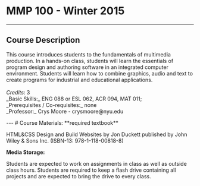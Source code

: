 # MMP 100 - Winter 2015
---
## Course Description
<p>This course introduces students to the fundamentals of multimedia production. In a hands-on class, students will learn the essentials of program design and authoring software in an integrated computer environment. Students will learn how to combine graphics, audio and text to create programs for industrial and educational applications.
<br><br>
<em>Credits</em>: 3 <br>
_Basic Skills:_ ENG 088 or ESL 062, ACR 094, MAT 011; <br>
_Prerequisites / Co-requisites:_ none
<br>
_Professor:_ Crys Moore - crysmoore@nyu.edu
</p>
---
# Course Materials:
**required textbook**<br>
<p>HTML&CSS Design and Build Websites by Jon Duckett published by John Wiley & Sons Inc. (ISBN-13: 978-1-118-00818-8)</p>

**Media Storage:**<br>
<p>Students are expected to work on assignments in class as well as outside class hours. Students are required to keep a flash drive containing all projects and are expected to bring the drive to every class.</p>

